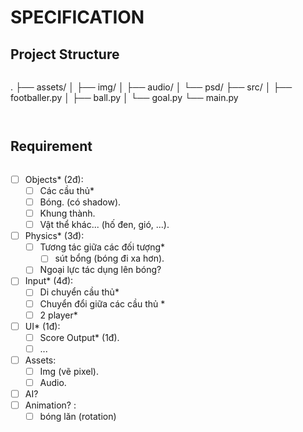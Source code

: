 # SPECIFICATION

## Project Structure
```
```
.
├── assets/
│   ├── img/
│   ├── audio/
│   └── psd/
├── src/
│   ├── footballer.py
│   ├── ball.py
│   └── goal.py
└── main.py
```
```
```
```

## Requirement
```
```
- [ ] Objects* (2đ):
  + [ ] Các cầu thủ*
  + [ ] Bóng. (có shadow).
  + [ ] Khung thành.
  + [ ] Vật thể khác... (hố đen, gió, ...).
- [ ] Physics* (3đ):
  + [ ] Tương tác giữa các đối tượng*
      + [ ] sút bổng (bóng đi xa hơn).
  + [ ] Ngoại lực tác dụng lên bóng?
- [ ] Input* (4đ):
  + [ ] Di chuyển cầu thủ*
  + [ ] Chuyển đổi giữa các cầu thủ *
  + [ ] 2 player*
- [ ] UI* (1đ):
  + [ ] Score Output* (1đ).
  + [ ] ...
- [ ] Assets:
  + [ ] Img (vẽ pixel).
  + [ ] Audio.
- [ ] AI?
- [ ] Animation? :
  + [ ] bóng lăn (rotation)
```
```
